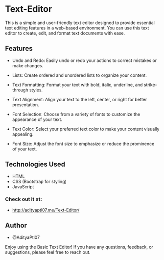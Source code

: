 # Text-Editor

This is a simple and user-friendly text editor designed to provide essential text editing features in a web-based environment. You can use this text editor to create, edit, and format text documents with ease.

## Features

- Undo and Redo: Easily undo or redo your actions to correct mistakes or make changes.

- Lists: Create ordered and unordered lists to organize your content.

- Text Formatting: Format your text with bold, italic, underline, and strike-through styles.

- Text Alignment: Align your text to the left, center, or right for better presentation.

- Font Selection: Choose from a variety of fonts to customize the appearance of your text.

- Text Color: Select your preferred text color to make your content visually appealing.

- Font Size: Adjust the font size to emphasize or reduce the prominence of your text.


## Technologies Used

- HTML
- CSS (Bootstrap for styling)
- JavaScript

### Check out it at: 
- http://adityaptl07.me/Text-Editor/

## Author

- @AdityaPtl07

Enjoy using the Basic Text Editor! If you have any questions, feedback, or suggestions, please feel free to reach out.

